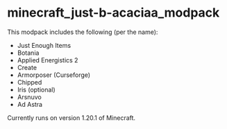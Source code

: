 # minecraft_just-b-acaciaa_modpack
This modpack includes the following (per the name):
- Just Enough Items
- Botania
- Applied Energistics 2
- Create
- Armorposer (Curseforge)
- Chipped
- Iris (optional)
- Arsnuvo
- Ad Astra

Currently runs on version 1.20.1 of Minecraft.
